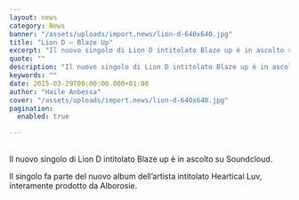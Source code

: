 ```yaml
---
layout: news
category: News
banner: "/assets/uploads/import.news/lion-d-640x640.jpg"
title: "Lion D – Blaze Up"
excerpt: "Il nuovo singolo di Lion D intitolato Blaze up è in ascolto su Soundcloud. Il singolo fa parte del nuovo album dell’artista intitolato Heartical Luv, interamente prodotto da Alborosie"
quote: ""
description: "Il nuovo singolo di Lion D intitolato Blaze up è in ascolto su Soundcloud. Il singolo fa parte del nuovo album dell’artista intitolato Heartical Luv, interamente prodotto da Alborosie"
keywords: ""
date: 2015-03-29T00:00:00.000+01:00
author: "Haile Anbessa"
cover: "/assets/uploads/import.news/lion-d-640x640.jpg"
pagination:
  enabled: true

---
```


[](https://hotmc.com/wp-content/uploads/2015/03/lion-d.jpg)  
Il nuovo singolo di Lion D intitolato Blaze up è in ascolto su Soundcloud.

Il singolo fa parte del nuovo album dell’artista intitolato Heartical Luv, interamente prodotto da Alborosie.